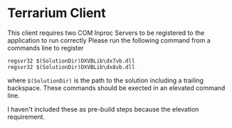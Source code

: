 # Terrarium Client

This client requires two COM Inproc Servers to be registered to the application to run correctly
Please run the following command from a commands line to register

```
regsvr32 $(SolutionDir)DXVBLib\dx7vb.dll
regsvr32 $(SolutionDir)DXVBLib\dx8vb.dll
```

where ```$(SolutionDir)``` is the path to the solution including a trailing backspace. 
These commands should be exected in an elevated command line.

I haven't included these as pre-build steps because the elevation requirement.
